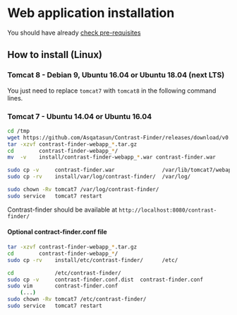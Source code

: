 # Web application installation

You should have already [check pre-requisites](webapp_Pre-requisites.md)


## How to install (Linux)

### Tomcat 8 - Debian 9, Ubuntu 16.04 or Ubuntu 18.04  (next LTS)

You just need to replace `tomcat7` with `tomcat8` in the following command lines.


### Tomcat 7 - Ubuntu 14.04 or Ubuntu 16.04

```bash
cd /tmp
wget https://github.com/Asqatasun/Contrast-Finder/releases/download/v0.9.1-SNAPSHOT/contrast-finder-webapp_0.9.1-SNAPSHOT.tar.gz
tar -xzvf contrast-finder-webapp_*.tar.gz
cd        contrast-finder-webapp_*/
mv  -v    install/contrast-finder-webapp_*.war contrast-finder.war

sudo cp -v     contrast-finder.war               /var/lib/tomcat7/webapps/
sudo cp -rv    install/var/log/contrast-finder/  /var/log/

sudo chown -Rv tomcat7 /var/log/contrast-finder/
sudo service   tomcat7 restart
```

Contrast-finder should be available at `http://localhost:8080/contrast-finder/`


#### Optional contract-finder.conf file

```bash
tar -xzvf contrast-finder-webapp_*.tar.gz
cd        contrast-finder-webapp_*/
sudo cp -rv    install/etc/contrast-finder/      /etc/

cd             /etc/contrast-finder/
sudo cp -v     contrast-finder.conf.dist  contrast-finder.conf
sudo vim       contrast-finder.conf
    (...)
sudo chown -Rv tomcat7 /etc/contrast-finder/
sudo service   tomcat7 restart
```



